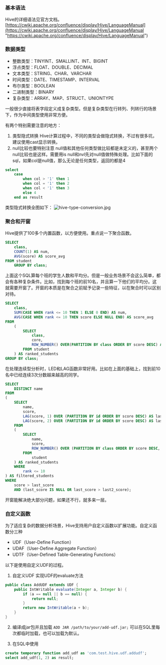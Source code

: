 ### 基本语法
Hive的详细语法见官方文档。
[https://cwiki.apache.org/confluence/display/Hive/LanguageManual](https://cwiki.apache.org/confluence/display/Hive/LanguageManual "https://cwiki.apache.org/confluence/display/Hive/LanguageManual")

### 数据类型

- 整数类型：TINYINT、SMALLINT、INT、BIGINT
- 浮点类型：FLOAT、DOUBLE、DECIMAL
- 文本类型：STRING、CHAR、VARCHAR
- 时间类型：DATE、TIMESTAMP、INTERVAL
- 布尔类型：BOOLEAN
- 二进制类型：BINARY
- 复杂类型：ARRAY、MAP、STRUCT、UNIONTYPE

一般很少直接将表字段定义成复杂类型。但是复杂类型在行转列、列转行的场景下，作为中间类型使用非常方便。

有两个特别需要注意的地方：

1. 类型隐式转换
   Hive计算过程中，不同的类型会做隐式转换，不过有很多坑，建议使用cast显示转换。
2. null比较也要特别注意
   null值和其他任何类型做比较都是未定义的，甚至两个null比较也是这样。需要用is null和nvl先对null值做特殊处理。比如下面的sql，如果col是null值，那么无论是任何类型，返回的都是4
```sql
select
    case
        when col > '1' then 1
        when col = '1' then 2
        when col < '1' then 3
        else 4
    end as result
```

类型隐式转换全图如下：
![hive-type-conversion.jpg](https://ping666.com/wp-content/uploads/2024/09/hive-type-conversion.jpg "hive-type-conversion.jpg")

### 聚合和开窗
Hive提供了100多个内置函数，以方便使用。重点说一下聚合函数。
```sql
SELECT
    class,
    COUNT(1) AS num,
    AVG(score) AS score_avg
FROM student
    GROUP BY class;
```
上面这个SQL算每个班的学生人数和平均分。但是一般业务场景不会这么简单，都会有各种复杂条件。比如，找到每个班的前10名，并且算一下他们的平均分。这就需要开窗了。开窗的本质是在聚合之前赋予记录一些特征，以在聚合时可以区别对待。
```sql
SELECT
    class,
    SUM(CASE WHEN rank <= 10 THEN 1 ELSE 0 END) AS num,
    AVG(CASE WHEN rank <= 10 THEN score ELSE NULL END) AS score_avg
FROM
    (
        SELECT
            class,
            core,
            ROW_NUMBER() OVER(PARTITION BY class ORDER BY score DESC) AS rank
        FROM student
    ) AS ranked_students
GROUP BY class;
```
在处理连续型分析时，LED和LAG函数非常好用。比如在上面的基础上，找到前10名中已经连续3次分数越来越高的同学。
```sql
SELECT
    DISTINCT name
FROM
(
    SELECT
        name,
        score,
        LAG(score, 1) OVER (PARTITION BY id ORDER BY score DESC) AS last_score,
        LAG(score, 2) OVER (PARTITION BY id ORDER BY score DESC) AS last2_score
    FROM
    (
        SELECT
            name,
            score,
            ROW_NUMBER() OVER (PARTITION BY class ORDER BY score DESC, id) AS rank
        FROM
            student
    ) AS ranked_students
    WHERE
        rank <= 10
) AS filtered_students
WHERE
    score > last_score
    AND (last_score IS NULL OR last_score > last2_score);
```
开窗能解决绝大部分问题，如果还不行，就多来一层。

### 自定义函数
为了适应复杂的数据分析场景，Hive支持用户自定义函数以扩展功能。自定义函数分三种

- UDF（User-Define Function）
- UDAF（User-Define Aggregate Function）
- UDTF（User-Defined Table-Generating Functions）

以下是使用自定义UDF的过程。
1. 自定义UDF
   实现UDF的evaluate方法
```java
public class AddUDF extends UDF {
    public IntWritable evaluate(Integer a, Integer b) {
        if (a == null || b == null) {
            return null;
        }
        return new IntWritable(a + b);
    }
}
```

2. 编译成jar包并且加载
   `ADD JAR /path/to/your/add-udf.jar;`
   可以在SQL里每次都临时加载，也可以加载为默认。
   
3. 在SQL中使用
```sql
create temporary function add_udf as 'com.test.hive.udf.addudf';
select add_udf(1, 2) as result;
```
